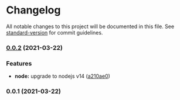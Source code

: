 # Changelog

All notable changes to this project will be documented in this file. See [standard-version](https://github.com/conventional-changelog/standard-version) for commit guidelines.

### [0.0.2](https://github.com/lmtec/tsp4-fw-tests/compare/v0.0.1...v0.0.2) (2021-03-22)


### Features

* **node:** upgrade to nodejs v14 ([a210ae0](https://github.com/lmtec/tsp4-fw-tests/commit/a210ae0c42b3fb1abd64f4c172eb16f6fe8abb6e))

### 0.0.1 (2021-03-22)
